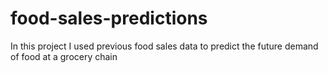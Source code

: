 # food-sales-predictions
In this project I used previous food sales data to predict the future demand of food at a grocery chain 
